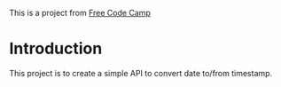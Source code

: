 This is a project from [Free Code Camp](https://www.freecodecamp.com/challenges/timestamp-microservice)


# Introduction
This project is to create a simple API to convert date to/from timestamp.
